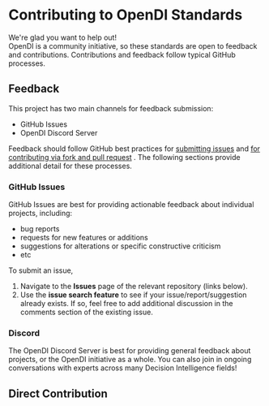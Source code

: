 # Contributing to OpenDI Standards

We're glad you want to help out!  
OpenDI is a community initiative, so these standards are open to feedback and contributions.  Contributions and feedback follow typical GitHub processes.

## Feedback

This project has two main channels for feedback submission:  
- GitHub Issues
- OpenDI Discord Server

Feedback should follow GitHub best practices for [submitting issues](https://docs.github.com/en/get-started/exploring-projects-on-github/finding-ways-to-contribute-to-open-source-on-github#opening-an-issue) and [for contributing via fork and pull request](https://docs.github.com/en/get-started/exploring-projects-on-github/contributing-to-a-project) . The following sections provide additional detail for these processes.

### GitHub Issues
GitHub Issues are best for providing actionable feedback about individual projects, including:  
* bug reports
* requests for new features or additions
* suggestions for alterations or specific constructive criticism
* etc

To submit an issue,  
1. Navigate to the **Issues** page of the relevant repository (links below).
2. Use the **issue search feature** to see if your issue/report/suggestion already exists. If so, feel free to add additional discussion in the comments section of the existing issue.

### Discord
The OpenDI Discord Server is best for providing general feedback about projects, or the OpenDI initiative as a whole. You can also join in ongoing conversations with experts across many Decision Intelligence fields!

## Direct Contribution

